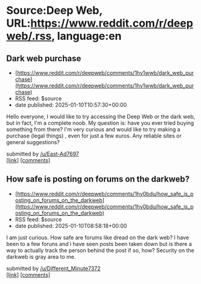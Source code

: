 # Source:Deep Web, URL:https://www.reddit.com/r/deepweb/.rss, language:en

## Dark web purchase
 - [https://www.reddit.com/r/deepweb/comments/1hy1wwb/dark_web_purchase](https://www.reddit.com/r/deepweb/comments/1hy1wwb/dark_web_purchase)
 - RSS feed: $source
 - date published: 2025-01-10T10:57:30+00:00

<!-- SC_OFF --><div class="md"><p>Hello everyone, I would like to try accessing the Deep Web or the dark web, but in fact, I&#39;m a complete noob. My question is: have you ever tried buying something from there? I&#39;m very curious and would like to try making a purchase (legal things) , even for just a few euros. Any reliable sites or general suggestions?</p> </div><!-- SC_ON --> &#32; submitted by &#32; <a href="https://www.reddit.com/user/East-Ad7697"> /u/East-Ad7697 </a> <br/> <span><a href="https://www.reddit.com/r/deepweb/comments/1hy1wwb/dark_web_purchase/">[link]</a></span> &#32; <span><a href="https://www.reddit.com/r/deepweb/comments/1hy1wwb/dark_web_purchase/">[comments]</a></span>

## How safe is posting on forums on the darkweb?
 - [https://www.reddit.com/r/deepweb/comments/1hy0bdu/how_safe_is_posting_on_forums_on_the_darkweb](https://www.reddit.com/r/deepweb/comments/1hy0bdu/how_safe_is_posting_on_forums_on_the_darkweb)
 - RSS feed: $source
 - date published: 2025-01-10T08:58:18+00:00

<!-- SC_OFF --><div class="md"><p>I am just curious. How safe are forums like dread on the dark web? I have been to a few foruns and i have seen posts been taken down but is there a way to actually track the person behind the post if so, how? Security on the darkweb is gray area to me.</p> </div><!-- SC_ON --> &#32; submitted by &#32; <a href="https://www.reddit.com/user/Different_Minute7372"> /u/Different_Minute7372 </a> <br/> <span><a href="https://www.reddit.com/r/deepweb/comments/1hy0bdu/how_safe_is_posting_on_forums_on_the_darkweb/">[link]</a></span> &#32; <span><a href="https://www.reddit.com/r/deepweb/comments/1hy0bdu/how_safe_is_posting_on_forums_on_the_darkweb/">[comments]</a></span>

